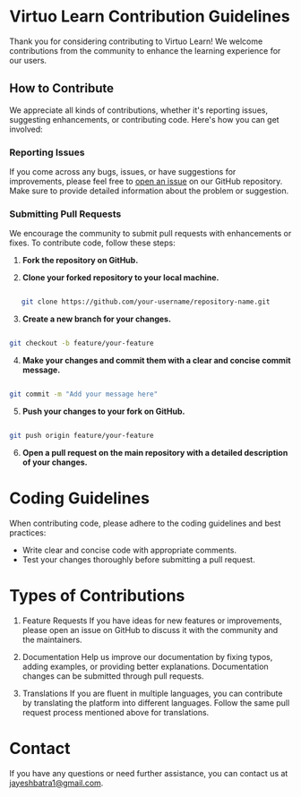 # Virtuo Learn Contribution Guidelines

Thank you for considering contributing to Virtuo Learn! We welcome contributions from the community to enhance the learning experience for our users.

## How to Contribute

We appreciate all kinds of contributions, whether it's reporting issues, suggesting enhancements, or contributing code. Here's how you can get involved:

### Reporting Issues

If you come across any bugs, issues, or have suggestions for improvements, please feel free to [open an issue](https://github.com/virtuo-learn/issues) on our GitHub repository. Make sure to provide detailed information about the problem or suggestion.

### Submitting Pull Requests

We encourage the community to submit pull requests with enhancements or fixes. To contribute code, follow these steps:

1. **Fork the repository on GitHub.**

2. **Clone your forked repository to your local machine.**

```bash

   git clone https://github.com/your-username/repository-name.git

```

3. **Create a new branch for your changes.**

```bash

git checkout -b feature/your-feature 

```
4. **Make your changes and commit them with a clear and concise commit message.**

```bash

git commit -m "Add your message here"

```
5. **Push your changes to your fork on GitHub.**

```bash

git push origin feature/your-feature

```

6. **Open a pull request on the main repository with a detailed description of your changes.**

# Coding Guidelines
When contributing code, please adhere to the coding guidelines and best practices:

 - Write clear and concise code with appropriate comments.
 - Test your changes thoroughly before submitting a pull request.

# Types of Contributions

1. Feature Requests
 If you have ideas for new features or improvements, please open an issue on GitHub to discuss it with the community and the maintainers.

2. Documentation
Help us improve our documentation by fixing typos, adding examples, or providing better explanations. Documentation changes can be submitted through pull requests.

3. Translations
If you are fluent in multiple languages, you can contribute by translating the platform into different languages. Follow the same pull request process mentioned above for translations.


# Contact
If you have any questions or need further assistance, you can contact us at jayeshbatra1@gmail.com.